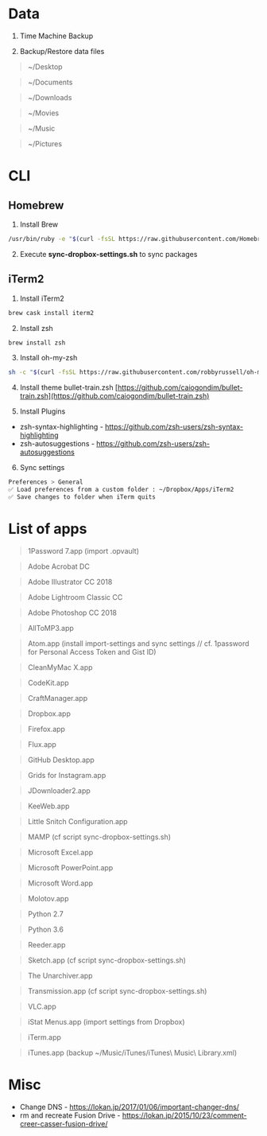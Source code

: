# Data

1. Time Machine Backup

2. Backup/Restore data files

> ~/Desktop 

> ~/Documents

> ~/Downloads 

> ~/Movies

> ~/Music

> ~/Pictures



# CLI 

## Homebrew

1. Install Brew 
```bash
/usr/bin/ruby -e "$(curl -fsSL https://raw.githubusercontent.com/Homebrew/install/master/install)"
```

2. Execute **sync-dropbox-settings.sh** to sync packages


## iTerm2

1. Install iTerm2 
```bash
brew cask install iterm2 
```

2. Install zsh
```bash
brew install zsh
```

3. Install oh-my-zsh
```bash
sh -c "$(curl -fsSL https://raw.githubusercontent.com/robbyrussell/oh-my-zsh/master/tools/install.sh)"
```

4. Install theme bullet-train.zsh
[https://github.com/caiogondim/bullet-train.zsh](https://github.com/caiogondim/bullet-train.zsh)

5. Install Plugins
-	zsh-syntax-highlighting - https://github.com/zsh-users/zsh-syntax-highlighting
-	zsh-autosuggestions - https://github.com/zsh-users/zsh-autosuggestions

6. Sync settings 
```bash
Preferences > General
✅ Load preferences from a custom folder : ~/Dropbox/Apps/iTerm2
✅ Save changes to folder when iTerm quits
``` 


# List of apps

> 1Password 7.app (import .opvault)

> Adobe Acrobat DC

> Adobe Illustrator CC 2018

> Adobe Lightroom Classic CC

> Adobe Photoshop CC 2018

> AllToMP3.app

> Atom.app (install import-settings and sync settings // cf. 1password for Personal Access Token and Gist ID)

> CleanMyMac X.app 

> CodeKit.app

> CraftManager.app

> Dropbox.app

> Firefox.app

> Flux.app

> GitHub Desktop.app

> Grids for Instagram.app

> JDownloader2.app

> KeeWeb.app

> Little Snitch Configuration.app

> MAMP (cf script sync-dropbox-settings.sh)

> Microsoft Excel.app

> Microsoft PowerPoint.app

> Microsoft Word.app

> Molotov.app

> Python 2.7

> Python 3.6

> Reeder.app

> Sketch.app (cf script sync-dropbox-settings.sh)

> The Unarchiver.app

> Transmission.app (cf script sync-dropbox-settings.sh)

> VLC.app

> iStat Menus.app (import settings from Dropbox)

> iTerm.app 

> iTunes.app (backup ~/Music/iTunes/iTunes\ Music\  Library.xml)


# Misc 

 - Change DNS - https://lokan.jp/2017/01/06/important-changer-dns/
 - rm and recreate Fusion Drive - https://lokan.jp/2015/10/23/comment-creer-casser-fusion-drive/

